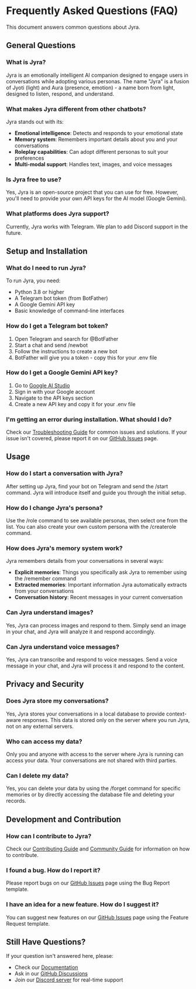 # Frequently Asked Questions (FAQ)

This document answers common questions about Jyra.

## General Questions

### What is Jyra?

Jyra is an emotionally intelligent AI companion designed to engage users in conversations while adopting various personas. The name "Jyra" is a fusion of Jyoti (light) and Aura (presence, emotion) - a name born from light, designed to listen, respond, and understand.

### What makes Jyra different from other chatbots?

Jyra stands out with its:
- **Emotional intelligence**: Detects and responds to your emotional state
- **Memory system**: Remembers important details about you and your conversations
- **Roleplay capabilities**: Can adopt different personas to suit your preferences
- **Multi-modal support**: Handles text, images, and voice messages

### Is Jyra free to use?

Yes, Jyra is an open-source project that you can use for free. However, you'll need to provide your own API keys for the AI model (Google Gemini).

### What platforms does Jyra support?

Currently, Jyra works with Telegram. We plan to add Discord support in the future.

## Setup and Installation

### What do I need to run Jyra?

To run Jyra, you need:
- Python 3.8 or higher
- A Telegram bot token (from BotFather)
- A Google Gemini API key
- Basic knowledge of command-line interfaces

### How do I get a Telegram bot token?

1. Open Telegram and search for @BotFather
2. Start a chat and send /newbot
3. Follow the instructions to create a new bot
4. BotFather will give you a token - copy this for your .env file

### How do I get a Google Gemini API key?

1. Go to [Google AI Studio](https://ai.google.dev/)
2. Sign in with your Google account
3. Navigate to the API keys section
4. Create a new API key and copy it for your .env file

### I'm getting an error during installation. What should I do?

Check our [Troubleshooting Guide](MAINTENANCE.md#troubleshooting) for common issues and solutions. If your issue isn't covered, please report it on our [GitHub Issues](https://github.com/mosaddiX/jyra/issues) page.

## Usage

### How do I start a conversation with Jyra?

After setting up Jyra, find your bot on Telegram and send the /start command. Jyra will introduce itself and guide you through the initial setup.

### How do I change Jyra's persona?

Use the /role command to see available personas, then select one from the list. You can also create your own custom persona with the /createrole command.

### How does Jyra's memory system work?

Jyra remembers details from your conversations in several ways:
- **Explicit memories**: Things you specifically ask Jyra to remember using the /remember command
- **Extracted memories**: Important information Jyra automatically extracts from your conversations
- **Conversation history**: Recent messages in your current conversation

### Can Jyra understand images?

Yes, Jyra can process images and respond to them. Simply send an image in your chat, and Jyra will analyze it and respond accordingly.

### Can Jyra understand voice messages?

Yes, Jyra can transcribe and respond to voice messages. Send a voice message in your chat, and Jyra will process it and respond to the content.

## Privacy and Security

### Does Jyra store my conversations?

Yes, Jyra stores your conversations in a local database to provide context-aware responses. This data is stored only on the server where you run Jyra, not on any external servers.

### Who can access my data?

Only you and anyone with access to the server where Jyra is running can access your data. Your conversations are not shared with third parties.

### Can I delete my data?

Yes, you can delete your data by using the /forget command for specific memories or by directly accessing the database file and deleting your records.

## Development and Contribution

### How can I contribute to Jyra?

Check our [Contributing Guide](../CONTRIBUTING.md) and [Community Guide](COMMUNITY.md) for information on how to contribute.

### I found a bug. How do I report it?

Please report bugs on our [GitHub Issues](https://github.com/mosaddiX/jyra/issues) page using the Bug Report template.

### I have an idea for a new feature. How do I suggest it?

You can suggest new features on our [GitHub Issues](https://github.com/mosaddiX/jyra/issues) page using the Feature Request template.

## Still Have Questions?

If your question isn't answered here, please:
- Check our [Documentation](https://github.com/mosaddiX/jyra/tree/main/docs)
- Ask in our [GitHub Discussions](https://github.com/mosaddiX/jyra/discussions)
- Join our [Discord server](https://discord.gg/jyra) for real-time support
